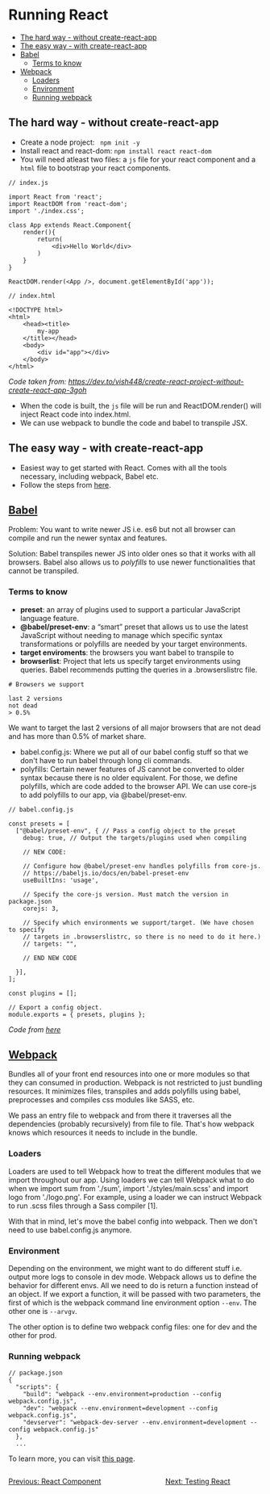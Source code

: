# Running React <!-- omit in toc -->
- [The hard way - without create-react-app](#the-hard-way---without-create-react-app)
- [The easy way - with create-react-app](#the-easy-way---with-create-react-app)
- [Babel](#babel)
  - [Terms to know](#terms-to-know)
- [Webpack](#webpack)
  - [Loaders](#loaders)
  - [Environment](#environment)
  - [Running webpack](#running-webpack)
## The hard way - without create-react-app
-   Create a node project:
    ``` npm init -y```
-   Install react and react-dom: 
    ``` npm install react react-dom ```
-   You will need atleast two files: a `js` file for your react component and a `html` file to bootstrap your react components.
```
// index.js

import React from 'react';
import ReactDOM from 'react-dom';
import './index.css';

class App extends React.Component{
    render(){
        return(
            <div>Hello World</div>
        )
    }
}

ReactDOM.render(<App />, document.getElementById('app')); 

// index.html

<!DOCTYPE html>
<html>
    <head><title>
        my-app
    </title></head>
    <body>
        <div id="app"></div>
    </body>
</html>
```
*Code taken from: https://dev.to/vish448/create-react-project-without-create-react-app-3goh*

-   When the code is built, the `js` file will be run and ReactDOM.render() will inject React code into index.html.
- We can use webpack to bundle the code and babel to transpile JSX.  
  
## The easy way - with create-react-app

-   Easiest way to get started with React. Comes with all the tools necessary, including webpack, Babel etc. 
-   Follow the steps from [here](https://github.com/facebook/create-react-app).
  
## [Babel](https://babeljs.io/docs/en/)

Problem: You want to write newer JS i.e. es6 but not all browser can compile and run the newer syntax and features. 

Solution: Babel transpiles newer JS into older ones so that it works with all browsers. Babel also allows us to *polyfills* to use newer functionalities that cannot be transpiled. 

### Terms to know

-   **preset**: an array of plugins used to support a particular JavaScript language feature.
-   **@babel/preset-env**: a “smart” preset that allows us to use the latest JavaScript without needing to manage which specific syntax transformations or polyfills are needed by your target environments.
-   **target enviroments**: the browsers you want babel to transpile to
-   **browserlist**: Project that lets us specify target environments using queries. Babel recommends putting the queries in a .browserslistrc file.

```
# Browsers we support

last 2 versions
not dead
> 0.5%
```

We want to target the last 2 versions of all major browsers that are not dead and has more than 0.5% of market share.  
-  babel.config.js: Where we put all of our babel config stuff so that we don't have to run babel through long cli commands. 
-  polyfills: Certain newer features of JS cannot be converted to older syntax because there is no older equivalent. For those, we define polyfills, which are code added to the browser API. We can use core-js to add polyfills to our app, via @babel/preset-env.
```
// babel.config.js

const presets = [
  ["@babel/preset-env", { // Pass a config object to the preset
    debug: true, // Output the targets/plugins used when compiling

    // NEW CODE:

    // Configure how @babel/preset-env handles polyfills from core-js.
    // https://babeljs.io/docs/en/babel-preset-env
    useBuiltIns: 'usage',

    // Specify the core-js version. Must match the version in package.json
    corejs: 3,

    // Specify which environments we support/target. (We have chosen to specify
    // targets in .browserslistrc, so there is no need to do it here.)
    // targets: "",

    // END NEW CODE

  }],
];

const plugins = [];

// Export a config object.
module.exports = { presets, plugins };
```
*Code from [here](https://www.sentinelstand.com/article/create-react-app-from-scratch-with-webpack-and-babel)*

## [Webpack](https://webpack.js.org/concepts/)

Bundles all of your front end resources into one or more modules so that they can consumed in production. Webpack is not restricted to just bundling resources. It minimizes files, transpiles and adds polyfills using babel, preprocesses and compiles css modules like SASS, etc. 

We pass an entry file to webpack and from there it traverses all the dependencies (probably recursively) from file to file. That's how webpack knows which resources it needs to include in the bundle.

### Loaders

Loaders are used to tell Webpack how to treat the different modules that we import throughout our app. Using loaders we can tell Webpack what to do when we import sum from './sum', import './styles/main.scss' and import logo from './logo.png'. For example, using a loader we can instruct Webpack to run .scss files through a Sass compiler [1].

With that in mind, let's move the babel config into webpack. Then we don't need to use babel.config.js anymore.

### Environment

Depending on the environment, we might want to do different stuff i.e. output more logs to console in dev mode. Webpack allows us to define the behavior for different envs. All we need to do is return a function instead of an object. If we export a function, it will be passed with two parameters, the first
of which is the webpack command line environment option `--env`. The other one is `--arvgv`.

The other option is to define two webpack config files: one for dev and the other for prod.

### Running webpack

```
// package.json
{
  "scripts": {
    "build": "webpack --env.environment=production --config webpack.config.js",
    "dev": "webpack --env.environment=development --config webpack.config.js",
    "devserver": "webpack-dev-server --env.environment=development --config webpack.config.js"
  },
  ...
```

To learn more, you can visit [this page](https://www.sentinelstand.com/article/create-react-app-from-scratch-with-webpack-and-babel).

<div style="display: flex; justify-content:space-between">
  <a href="./brush_up_react_core.md"><p style="text-align: left;">Previous: React Component</p>

  <a href="./brush_up_running_react.md"><p style="text-align: right;">Next: Testing React</p></a>
</div>

